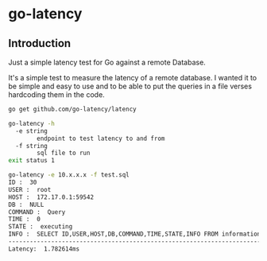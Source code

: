 # go-latency


## Introduction
Just a simple latency test for Go against a remote Database.

It's a simple test to measure the latency of a remote database. I wanted it to be simple and easy to use and to be able to put the queries in a file verses hardcoding them in the code.


```BASH
go get github.com/go-latency/latency
```

```BASH
go-latency -h                       
  -e string
        endpoint to test latency to and from
  -f string
        sql file to run
exit status 1

go-latency -e 10.x.x.x -f test.sql
ID :  30
USER :  root
HOST :  172.17.0.1:59542
DB :  NULL
COMMAND :  Query
TIME :  0
STATE :  executing
INFO :  SELECT ID,USER,HOST,DB,COMMAND,TIME,STATE,INFO FROM information_schema.processlist WHERE command !='Sleep'
--------------------------------------------------------------------------------------------------------------------
Latency:  1.782614ms
```